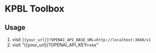 # KPBL Toolbox

## Usage

1. visit `{{your_url}}?OPENAI_API_BASE_URL=http://localhost:3040/v1`
2. visit "{{your_url}}?OPENAI_API_KEY=xxx"
